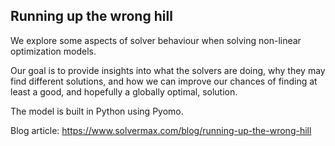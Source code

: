 ## Running up the wrong hill
We explore some aspects of solver behaviour when solving non-linear optimization models.

Our goal is to provide insights into what the solvers are doing, why they may find different solutions, and how we can improve our chances of finding at least a good, and hopefully a globally optimal, solution.

The model is built in Python using Pyomo.

Blog article: https://www.solvermax.com/blog/running-up-the-wrong-hill
